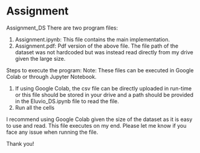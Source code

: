 # Assignment
Assignment_DS
There are two program files:
1. Assignment.ipynb: This file contains the main implementation.
2. Assignment.pdf: Pdf version of the above file.
The file path of the dataset was not hardcoded but was instead read directly from my drive given the large size.


Steps to execute the program:
Note: These files can be executed in Google Colab or through Jupyter Notebook.
1. If using Google Colab, the csv file can be directly uploaded in run-time or this file should be stored in your drive and a path should be provided in the Eluvio_DS.ipynb file to read the file.
2. Run all the cells

I recommend using Google Colab given the size of the dataset as it is easy to use and read. This file executes on my end. Please let me know if you face any issue when running the file.


Thank you!
